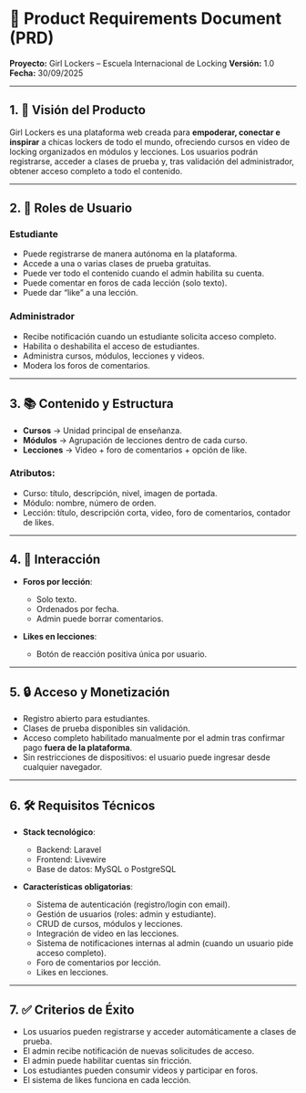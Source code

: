 # 📄 Product Requirements Document (PRD)

**Proyecto:** Girl Lockers – Escuela Internacional de Locking
**Versión:** 1.0
**Fecha:** 30/09/2025

---

## 1. 🎯 Visión del Producto

Girl Lockers es una plataforma web creada para **empoderar, conectar e inspirar** a chicas lockers de todo el mundo, ofreciendo cursos en video de locking organizados en módulos y lecciones.
Los usuarios podrán registrarse, acceder a clases de prueba y, tras validación del administrador, obtener acceso completo a todo el contenido.

---

## 2. 👥 Roles de Usuario

### **Estudiante**

* Puede registrarse de manera autónoma en la plataforma.
* Accede a una o varias clases de prueba gratuitas.
* Puede ver todo el contenido cuando el admin habilita su cuenta.
* Puede comentar en foros de cada lección (solo texto).
* Puede dar “like” a una lección.

### **Administrador**

* Recibe notificación cuando un estudiante solicita acceso completo.
* Habilita o deshabilita el acceso de estudiantes.
* Administra cursos, módulos, lecciones y videos.
* Modera los foros de comentarios.

---

## 3. 📚 Contenido y Estructura

* **Cursos** → Unidad principal de enseñanza.
* **Módulos** → Agrupación de lecciones dentro de cada curso.
* **Lecciones** → Video + foro de comentarios + opción de like.

### Atributos:

* Curso: título, descripción, nivel, imagen de portada.
* Módulo: nombre, número de orden.
* Lección: título, descripción corta, video, foro de comentarios, contador de likes.

---

## 4. 💬 Interacción

* **Foros por lección**:

  * Solo texto.
  * Ordenados por fecha.
  * Admin puede borrar comentarios.

* **Likes en lecciones**:

  * Botón de reacción positiva única por usuario.

---

## 5. 🔒 Acceso y Monetización

* Registro abierto para estudiantes.
* Clases de prueba disponibles sin validación.
* Acceso completo habilitado manualmente por el admin tras confirmar pago **fuera de la plataforma**.
* Sin restricciones de dispositivos: el usuario puede ingresar desde cualquier navegador.

---

## 6. 🛠️ Requisitos Técnicos

* **Stack tecnológico**:

  * Backend: Laravel
  * Frontend: Livewire
  * Base de datos: MySQL o PostgreSQL

* **Características obligatorias**:

  * Sistema de autenticación (registro/login con email).
  * Gestión de usuarios (roles: admin y estudiante).
  * CRUD de cursos, módulos y lecciones.
  * Integración de video en las lecciones.
  * Sistema de notificaciones internas al admin (cuando un usuario pide acceso completo).
  * Foro de comentarios por lección.
  * Likes en lecciones.

---

## 7. ✅ Criterios de Éxito

* Los usuarios pueden registrarse y acceder automáticamente a clases de prueba.
* El admin recibe notificación de nuevas solicitudes de acceso.
* El admin puede habilitar cuentas sin fricción.
* Los estudiantes pueden consumir videos y participar en foros.
* El sistema de likes funciona en cada lección.


